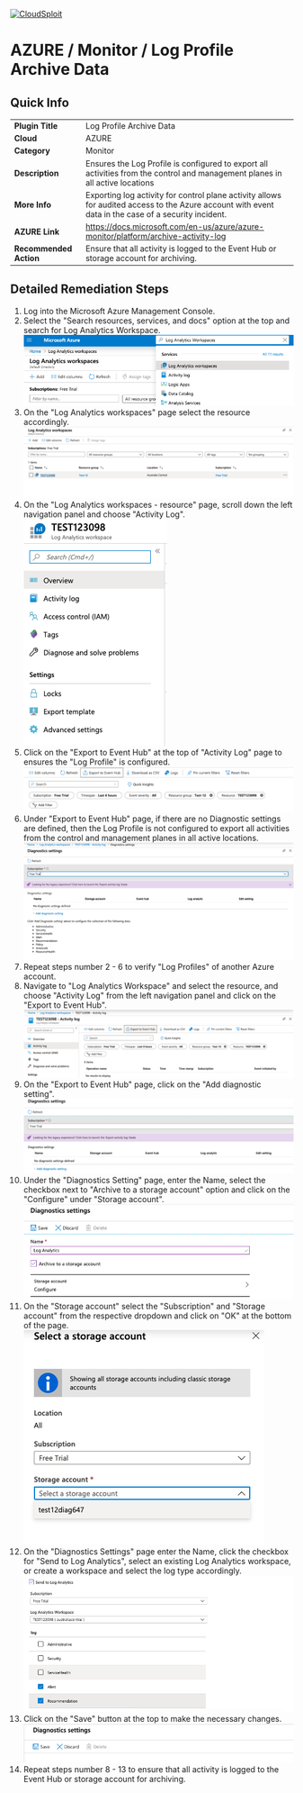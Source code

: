 [![CloudSploit](https://cloudsploit.com/img/logo-new-big-text-100.png "CloudSploit")](https://cloudsploit.com)

# AZURE / Monitor / Log Profile Archive Data

## Quick Info

| | |
|-|-|
| **Plugin Title** | Log Profile Archive Data |
| **Cloud** | AZURE |
| **Category** | Monitor |
| **Description** | Ensures the Log Profile is configured to export all activities from the control and management planes in all active locations |
| **More Info** | Exporting log activity for control plane activity allows for audited access to the Azure account with event data in the case of a security incident. |
| **AZURE Link** | https://docs.microsoft.com/en-us/azure/azure-monitor/platform/archive-activity-log |
| **Recommended Action** | Ensure that all activity is logged to the Event Hub or storage account for archiving. |

## Detailed Remediation Steps
1. Log into the Microsoft Azure Management Console.
2. Select the "Search resources, services, and docs" option at the top and search for Log Analytics Workspace. </br> <img src="/resources/azure/monitor/log-profile-archive-data/step2.png"/>
3. On the "Log Analytics workspaces" page select the resource accordingly.</br> <img src="/resources/azure/monitor/log-profile-archive-data/step3.png"/>
4. On the "Log Analytics workspaces - resource" page, scroll down the left navigation panel and choose "Activity Log".</br> <img src="/resources/azure/monitor/log-profile-archive-data/step4.png"/>
5. Click on the "Export to Event Hub" at the top of "Activity Log" page to ensures the "Log Profile" is configured.</br> <img src="/resources/azure/monitor/log-profile-archive-data/step5.png"/>
6. Under "Export to Event Hub" page, if there are no Diagnostic settings are defined, then the Log Profile is not configured to export all activities from the control and management planes in all active locations. </br> <img src="/resources/azure/monitor/log-profile-archive-data/step6.png"/>
7. Repeat steps number 2 - 6 to verify "Log Profiles" of another Azure account.</br>
8. Navigate to "Log Analytics Workspace" and select the resource, and choose "Activity Log" from the left navigation panel and click on the "Export to Event Hub".</br> <img src="/resources/azure/monitor/log-profile-archive-data/step8.png"/>
9. On the "Export to Event Hub" page, click on the "Add diagnostic setting".</br> <img src="/resources/azure/monitor/log-profile-archive-data/step9.png"/>
10. Under the "Diagnostics Setting" page, enter the Name, select the checkbox next to "Archive to a storage account" option and click on the "Configure" under "Storage account".</br> <img src="/resources/azure/monitor/log-profile-archive-data/step10.png"/>
11. On the "Storage account" select the "Subscription" and "Storage account" from the respective dropdown and click on "OK" at the bottom of the page.</br> <img src="/resources/azure/monitor/log-profile-archive-data/step11.png"/>
12. On the "Diagnostics Settings" page enter the Name, click the checkbox for "Send to Log Analytics", select an existing Log Analytics workspace, or create a workspace and select the log type accordingly.</br> <img src="/resources/azure/monitor/log-profile-archive-data/step12.png"/>
13. Click on the "Save" button at the top to make the necessary changes. </br> <img src="/resources/azure/monitor/log-profile-archive-data/step13.png"/>
14. Repeat steps number 8 - 13 to ensure that all activity is logged to the Event Hub or storage account for archiving.

